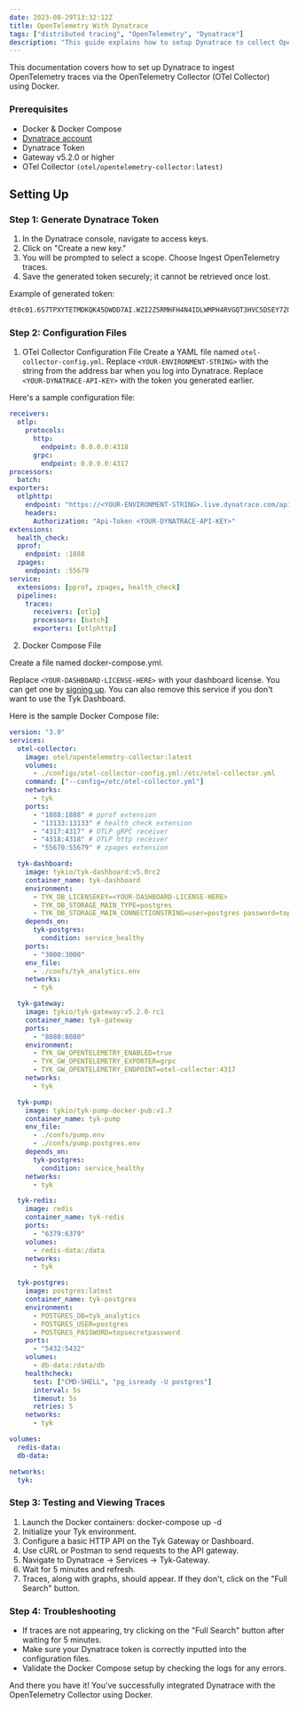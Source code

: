 ```yaml
---
date: 2023-08-29T13:32:12Z
title: OpenTelemetry With Dynatrace
tags: ["distributed tracing", "OpenTelemetry", "Dynatrace"]
description: "This guide explains how to setup Dynatrace to collect OpenTelemetry traces via the OpenTelemetry (OTel Collector) using Docker"
---
```


This documentation covers how to set up Dynatrace to ingest OpenTelemetry traces via the OpenTelemetry Collector (OTel Collector) using Docker.

### Prerequisites

- Docker & Docker Compose
- [Dynatrace account](https://www.dynatrace.com/)
- Dynatrace Token
- Gateway v5.2.0 or higher
- OTel Collector `(otel/opentelemetry-collector:latest)`

## Setting Up

### Step 1: Generate Dynatrace Token

1. In the Dynatrace console, navigate to access keys.
2. Click on "Create a new key."
3. You will be prompted to select a scope. Choose Ingest OpenTelemetry traces.
4. Save the generated token securely; it cannot be retrieved once lost.

Example of generated token:

```bash
dt0c01.6S7TPXYTETMDKQK45DWDD7AI.WZI2Z5RMHFH4N4IDLWMPH4RVGQT3HVC5DSEY7ZGC4NYIXB63F5BGJKKWE5VT7VAM
```

### Step 2: Configuration Files

1. OTel Collector Configuration File
   Create a YAML file named `otel-collector-config.yml`. Replace `<YOUR-ENVIRONMENT-STRING>` with the string from the address bar when you log into Dynatrace. Replace `<YOUR-DYNATRACE-API-KEY>` with the token you generated earlier.

Here's a sample configuration file:

```yaml
receivers:
  otlp:
    protocols:
      http:
        endpoint: 0.0.0.0:4318
      grpc:
        endpoint: 0.0.0.0:4317
processors:
  batch:
exporters:
  otlphttp:
    endpoint: "https://<YOUR-ENVIRONMENT-STRING>.live.dynatrace.com/api/v2/otlp"
    headers:
      Authorization: "Api-Token <YOUR-DYNATRACE-API-KEY>"
extensions:
  health_check:
  pprof:
    endpoint: :1888
  zpages:
    endpoint: :55679
service:
  extensions: [pprof, zpages, health_check]
  pipelines:
    traces:
      receivers: [otlp]
      processors: [batch]
      exporters: [otlphttp]
```

2. Docker Compose File

Create a file named docker-compose.yml.

Replace `<YOUR-DASHBOARD-LICENSE-HERE>` with your dashboard license. You can get one by [signing up](https://tyk.io/sign-up/).
You can also remove this service if you don't want to use the Tyk Dashboard.

Here is the sample Docker Compose file:

```yaml
version: "3.9"
services:
  otel-collector:
    image: otel/opentelemetry-collector:latest
    volumes:
      - ./configs/otel-collector-config.yml:/etc/otel-collector.yml
    command: ["--config=/etc/otel-collector.yml"]
    networks:
      - tyk
    ports:
      - "1888:1888" # pprof extension
      - "13133:13133" # health_check extension
      - "4317:4317" # OTLP gRPC receiver
      - "4318:4318" # OTLP http receiver
      - "55670:55679" # zpages extension

  tyk-dashboard:
    image: tykio/tyk-dashboard:v5.0rc2
    container_name: tyk-dashboard
    environment:
      - TYK_DB_LICENSEKEY=<YOUR-DASHBOARD-LICENSE-HERE>
      - TYK_DB_STORAGE_MAIN_TYPE=postgres
      - TYK_DB_STORAGE_MAIN_CONNECTIONSTRING=user=postgres password=topsecretpassword host=tyk-postgres port=5432 database=tyk_analytics
    depends_on:
      tyk-postgres:
        condition: service_healthy
    ports:
      - "3000:3000"
    env_file:
      - ./confs/tyk_analytics.env
    networks:
      - tyk

  tyk-gateway:
    image: tykio/tyk-gateway:v5.2.0-rc1
    container_name: tyk-gateway
    ports:
      - "8080:8080"
    environment:
      - TYK_GW_OPENTELEMETRY_ENABLED=true
      - TYK_GW_OPENTELEMETRY_EXPORTER=grpc
      - TYK_GW_OPENTELEMETRY_ENDPOINT=otel-collector:4317
    networks:
      - tyk

  tyk-pump:
    image: tykio/tyk-pump-docker-pub:v1.7
    container_name: tyk-pump
    env_file:
      - ./confs/pump.env
      - ./confs/pump.postgres.env
    depends_on:
      tyk-postgres:
        condition: service_healthy
    networks:
      - tyk

  tyk-redis:
    image: redis
    container_name: tyk-redis
    ports:
      - "6379:6379"
    volumes:
      - redis-data:/data
    networks:
      - tyk

  tyk-postgres:
    image: postgres:latest
    container_name: tyk-postgres
    environment:
      - POSTGRES_DB=tyk_analytics
      - POSTGRES_USER=postgres
      - POSTGRES_PASSWORD=topsecretpassword
    ports:
      - "5432:5432"
    volumes:
      - db-data:/data/db
    healthcheck:
      test: ["CMD-SHELL", "pg_isready -U postgres"]
      interval: 5s
      timeout: 5s
      retries: 5
    networks:
      - tyk

volumes:
  redis-data:
  db-data:

networks:
  tyk:
```

### Step 3: Testing and Viewing Traces

1. Launch the Docker containers: docker-compose up -d
2. Initialize your Tyk environment.
3. Configure a basic HTTP API on the Tyk Gateway or Dashboard.
4. Use cURL or Postman to send requests to the API gateway.
5. Navigate to Dynatrace -> Services -> Tyk-Gateway.
6. Wait for 5 minutes and refresh.
7. Traces, along with graphs, should appear. If they don't, click on the "Full Search" button.

### Step 4: Troubleshooting

- If traces are not appearing, try clicking on the "Full Search" button after waiting for 5 minutes.
- Make sure your Dynatrace token is correctly inputted into the configuration files.
- Validate the Docker Compose setup by checking the logs for any errors.

And there you have it! You've successfully integrated Dynatrace with the OpenTelemetry Collector using Docker.